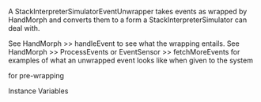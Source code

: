 A StackInterpreterSimulatorEventUnwrapper takes events as wrapped by HandMorph and converts them to a form a StackInterpreterSimulator can deal with.

See HandMorph >> handleEvent to see what the wrapping entails.
See HandMorph >> ProcessEvents  or EventSensor >> fetchMoreEvents for examples of what an unwrapped event looks like when given to the system


for pre-wrapping

Instance Variables

